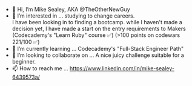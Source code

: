- 👋 Hi, I’m Mike Sealey, AKA @TheOtherNewGuy
- 👀 I’m interested in ... studying to change careers.  
        I have been looking in to finding a bootcamp.
        while I haven't made a decision yet, I have made a start on the entry requirements to Makers
              (Codecademy's "Learn Ruby" course ✅)
              (>100 points on codewars 221/100 ✅)
- 🌱 I’m currently learning ... Codecademy's "Full-Stack Engineer Path"
- 💞️ I’m looking to collaborate on ... A nice juicy challenge suitable for a beginner.
- 📫 How to reach me ... https://www.linkedin.com/in/mike-sealey-6439573a/

<!---
TheOtherNewGuy/TheOtherNewGuy is a ✨ special ✨ repository because its `README.md` (this file) appears on your GitHub profile.
You can click the Preview link to take a look at your changes.
--->
